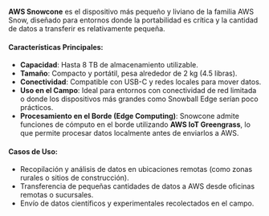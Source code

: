 **AWS Snowcone** es el dispositivo más pequeño y liviano de la familia AWS Snow, diseñado para entornos donde la portabilidad es crítica y la cantidad de datos a transferir es relativamente pequeña.

#### Características Principales:

- **Capacidad**: Hasta 8 TB de almacenamiento utilizable.
- **Tamaño**: Compacto y portátil, pesa alrededor de 2 kg (4.5 libras).
- **Conectividad**: Compatible con USB-C y redes locales para mover datos.
- **Uso en el Campo**: Ideal para entornos con conectividad de red limitada o donde los dispositivos más grandes como Snowball Edge serían poco prácticos.
- **Procesamiento en el Borde (Edge Computing)**: Snowcone admite funciones de cómputo en el borde utilizando **AWS IoT Greengrass**, lo que permite procesar datos localmente antes de enviarlos a AWS.

#### Casos de Uso:

- Recopilación y análisis de datos en ubicaciones remotas (como zonas rurales o sitios de construcción).
- Transferencia de pequeñas cantidades de datos a AWS desde oficinas remotas o sucursales.
- Envío de datos científicos y experimentales recolectados en el campo.